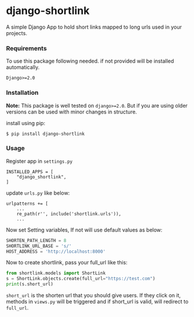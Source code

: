 # django-shortlink

A simple Django App to hold short links mapped to long urls used in your projects.

### Requirements

To use this package following needed. if not provided will be installed automatically.
```
Django>=2.0
```

### Installation

**Note:** This package is well tested on `django>=2.0`. But if you are using older versions can be
used with minor changes in structure.

install using pip:
```
$ pip install django-shortlink
```

### Usage
Register app in `settings.py`

```
INSTALLED_APPS = [
    "django_shortlink",
]
```

update `urls.py` like below:

```
urlpatterns += [
    ...
    re_path(r'', include('shortlink.urls')),
    ...
```

Now set Setting variables, If not will use default values as below:

```python
SHORTEN_PATH_LENGTH = 8
SHORTLINK_URL_BASE = 's/'
HOST_ADDRESS = 'http://localhost:8000'
```

Now to create shortlink, pass your full_url like this:

```python
from shortlink.models import ShortLink
s = ShortLink.objects.create(full_url="https://test.com")
print(s.short_url)
```

`short_url` is the shorten url that you should give users.
If they click on it, methods in `views.py` will be triggered
and if short_url is valid, will redirect to `full_url`.